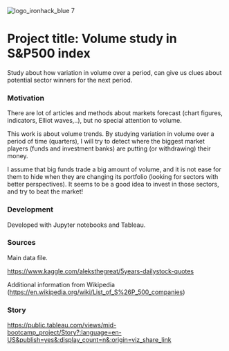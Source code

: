 ![logo_ironhack_blue 7](https://user-images.githubusercontent.com/23629340/40541063-a07a0a8a-601a-11e8-91b5-2f13e4e6b441.png)

# Project title: Volume study in S&P500 index

Study about how variation in volume over a period, can give us clues about potential sector winners for the next period.

### Motivation

There are lot of articles and methods about markets forecast (chart figures, indicators, Elliot waves,..), but no special attention to volume.

This work is about volume trends. By studying variation in volume over a period of time (quarters), I will try to detect where the biggest market players (funds and investment banks) are putting (or withdrawing) their money. 

I assume that big funds trade a big amount of volume, and it is not ease for them to hide when they are changing its portfolio (looking for sectors with better perspectives). It seems to be a good idea to invest in those sectors, and try to beat the market!   

### Development

Developed with Jupyter notebooks and Tableau.

### Sources

Main data file.

https://www.kaggle.com/aleksthegreat/5years-dailystock-quotes

Additional information from Wikipedia (https://en.wikipedia.org/wiki/List_of_S%26P_500_companies)


### Story

https://public.tableau.com/views/mid-bootcamp_project/Story?:language=en-US&publish=yes&:display_count=n&:origin=viz_share_link





